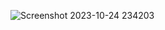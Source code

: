 ![Screenshot 2023-10-24 234203](https://github.com/devisha04/DSA_LAB-G1-/assets/147936789/99118600-1572-4bb2-a113-eb1d83d6c108)
